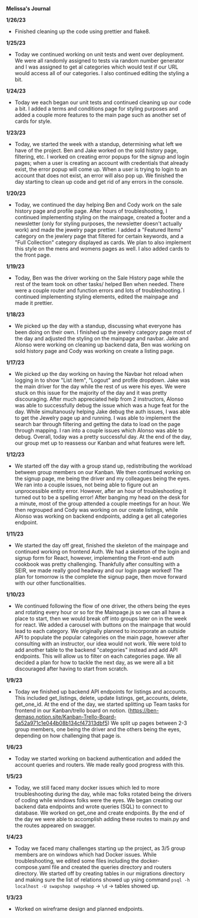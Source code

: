 **Melissa's Journal**

**1/26/23**

- Finished cleaning up the code using prettier and flake8.

**1/25/23**

- Today we continued working on unit tests and went over deployment. We were all randomly assigned to tests via random number generator and I was assigned to get al categories which would test if our URL would access all of our categories. I also continued editing the styling a bit.

**1/24/23**

- Today we each began our unit tests and continued cleaning up our code a bit. I added a terms and conditions page for styling purposes and added a couple more features to the main page such as another set of cards for style.

**1/23/23**

- Today, we started the week with a standup, determining what left we have of the project. Ben and Jake worked on the sold history page, filtering, etc. I worked on creating error popups for the signup and login pages; when a user is creating an account with credentials that already exist, the error popup will come up. When a user is trying to login to an account that does not exist, an error will also pop up. We finished the day starting to clean up code and get rid of any errors in the console.

**1/20/23**

- Today, we continued the day helping Ben and Cody work on the sale history page and profile page. After hours of troubleshooting, I continued implementing styling on the mainpage, created a footer and a newsletter (only for styling purposes, the newsletter doesn't actually work) and made the jewelry page prettier. I added a "Featured Items" category on the jewlery page that filtered for certain keywords, and a "Full Collection" category displayed as cards. We plan to also implement this style on the mens and womens pages as well. I also added cards to the front page.

**1/19/23**

- Today, Ben was the driver working on the Sale History page while the rest of the team took on other tasks/ helped Ben when needed. There were a couple router and function errors and lots of troubleshooting. I continued implementing styling elements, edited the mainpage and made it prettier.

**1/18/23**

- We picked up the day with a standup, discussing what everyone has been doing on their own. I finished up the jewelry category page most of the day and adjusted the styling on the mainpage and navbar. Jake and Alonso were working on cleaning up backend data, Ben was working on sold history page and Cody was working on create a listing page.

**1/17/23**

- We picked up the day working on having the Navbar hot reload when logging in to show "List item", "Logout" and profile dropdown. Jake was the main driver for the day while the rest of us were his eyes. We were stuck on this issue for the majority of the day and it was pretty discouraging. After much appreciated help from 2 instructors, Alonso was able to successfully debug the issue which was a huge feat for the day. While simultanously helping Jake debug the auth issues, I was able to get the Jewelry page up and running. I was able to implement the search bar through filtering and getting the data to load on the page through mapping. I ran into a couple issues which Alonso was able to debug. Overall, today was a pretty successful day. At the end of the day, our group met up to reassess our Kanban and what features were left.

**1/12/23**

- We started off the day with a group stand up, redistributing the workload between group members on our Kanban. We then continued working on the signup page, me being the driver and my colleagues being the eyes. We ran into a couple issues, not being able to figure out an unprocessible entity error. However, after an hour of troubleshooting it turned out to be a spelling error! After banging my head on the desk for a minute, most of the group attended a couple meetings for an hour. We then regrouped and Cody was working on our create listings, while Alonso was working on backend endpoints, adding a get all categories endpoint.

**1/11/23**

- We started the day off great, finished the skeleton of the mainpage and continued working on frontend Auth. We had a skeleton of the login and signup form for React, however, implementing the Front-end auth cookbook was pretty challenging. Thankfully after consulting with a SEIR, we made really good headway and our login page worked! The plan for tomorrow is the complete the signup page, then move forward with our other functionalities.

**1/10/23**

- We continued following the flow of one driver, the others being the eyes and rotating every hour or so for the Mainpage.js so we can all have a place to start, then we would break off into groups later on in the week for react. We added a carousel with buttons on the mainpage that would lead to each category. We originally planned to incorporate an outside API to populate the popular categories on the main page, however after consulting with an instructor, our idea would not work. We were told to add another table to the backend "categories" instead and add API endpoints. This will allow us to filter on each categories page. We all decided a plan for how to tackle the next day, as we were all a bit discouraged after having to start from scratch.

**1/9/23**

- Today we finished up backend API endpoints for listings and accounts. This included get_listings, delete, update listings, get_accounts, delete, get_one_id. At the end of the day, we started splitting up Team tasks for frontend in our Kanban/trello board on notion. (https://ben-demaso.notion.site/Kanban-Trello-Board-5a52a971c1e044b08b134cf47313dbf5) We split up pages between 2-3 group members, one being the driver and the others being the eyes, depending on how challenging that page is.

**1/6/23**

- Today we started working on backend authentication and added the account queries and routers. We made really good progress with this.

**1/5/23**

- Today, we still faced many docker issues which led to more troubleshooting during the day, while mac folks rotated being the drivers of coding while windows folks were the eyes. We
  began creating our backend data endpoints and wrote queries (SQL) to connect to database. We worked on get_one and create endpoints. By the end of the day we were able to accomplish
  adding these routes to main.py and the routes appeared on swagger.

**1/4/23**

- Today we faced many challenges starting up the project, as 3/5 group members are on windows which had Docker issues. While troubleshooting, we edited some files including the docker-compose.yaml file and created the queries directory and routers directory. We started off by creating tables in our migrations directory and making sure the list of relations showed up ysing command `psql -h localhost -U swapshop swapshop` -> `\d` -> tables showed up.

**1/3/23**

- Worked on wireframe design and planned endpoints.

